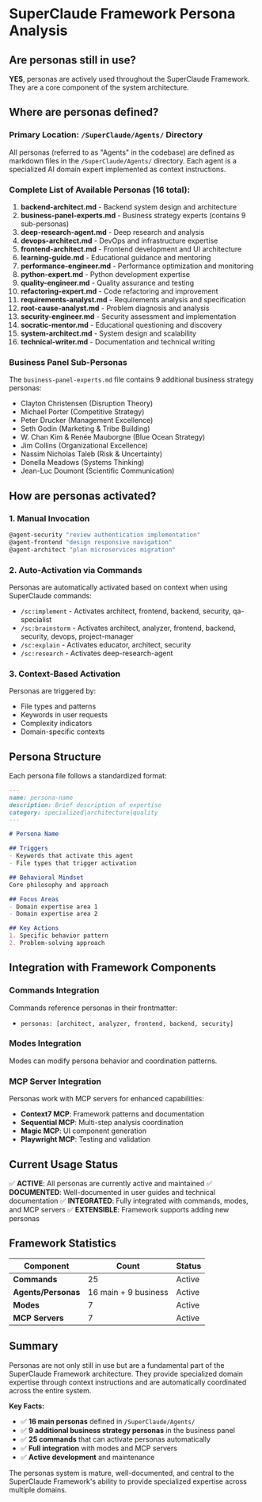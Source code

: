 # SuperClaude Framework Persona Analysis

## Are personas still in use?

**YES**, personas are actively used throughout the SuperClaude Framework. They are a core component of the system architecture.

## Where are personas defined?

### Primary Location: `/SuperClaude/Agents/` Directory

All personas (referred to as "Agents" in the codebase) are defined as markdown files in the `/SuperClaude/Agents/` directory. Each agent is a specialized AI domain expert implemented as context instructions.

### Complete List of Available Personas (16 total):

1. **backend-architect.md** - Backend system design and architecture
2. **business-panel-experts.md** - Business strategy experts (contains 9 sub-personas)
3. **deep-research-agent.md** - Deep research and analysis
4. **devops-architect.md** - DevOps and infrastructure expertise
5. **frontend-architect.md** - Frontend development and UI architecture
6. **learning-guide.md** - Educational guidance and mentoring
7. **performance-engineer.md** - Performance optimization and monitoring
8. **python-expert.md** - Python development expertise
9. **quality-engineer.md** - Quality assurance and testing
10. **refactoring-expert.md** - Code refactoring and improvement
11. **requirements-analyst.md** - Requirements analysis and specification
12. **root-cause-analyst.md** - Problem diagnosis and analysis
13. **security-engineer.md** - Security assessment and implementation
14. **socratic-mentor.md** - Educational questioning and discovery
15. **system-architect.md** - System design and scalability
16. **technical-writer.md** - Documentation and technical writing

### Business Panel Sub-Personas

The `business-panel-experts.md` file contains 9 additional business strategy personas:
- Clayton Christensen (Disruption Theory)
- Michael Porter (Competitive Strategy)
- Peter Drucker (Management Excellence)
- Seth Godin (Marketing & Tribe Building)
- W. Chan Kim & Renée Mauborgne (Blue Ocean Strategy)
- Jim Collins (Organizational Excellence)
- Nassim Nicholas Taleb (Risk & Uncertainty)
- Donella Meadows (Systems Thinking)
- Jean-Luc Doumont (Scientific Communication)

## How are personas activated?

### 1. Manual Invocation
```bash
@agent-security "review authentication implementation"
@agent-frontend "design responsive navigation"
@agent-architect "plan microservices migration"
```

### 2. Auto-Activation via Commands
Personas are automatically activated based on context when using SuperClaude commands:
- `/sc:implement` - Activates architect, frontend, backend, security, qa-specialist
- `/sc:brainstorm` - Activates architect, analyzer, frontend, backend, security, devops, project-manager
- `/sc:explain` - Activates educator, architect, security
- `/sc:research` - Activates deep-research-agent

### 3. Context-Based Activation
Personas are triggered by:
- File types and patterns
- Keywords in user requests
- Complexity indicators
- Domain-specific contexts

## Persona Structure

Each persona file follows a standardized format:

```markdown
---
name: persona-name
description: Brief description of expertise
category: specialized|architecture|quality
---

# Persona Name

## Triggers
- Keywords that activate this agent
- File types that trigger activation

## Behavioral Mindset
Core philosophy and approach

## Focus Areas
- Domain expertise area 1
- Domain expertise area 2

## Key Actions
1. Specific behavior pattern
2. Problem-solving approach
```

## Integration with Framework Components

### Commands Integration
Commands reference personas in their frontmatter:
- `personas: [architect, analyzer, frontend, backend, security]`

### Modes Integration
Modes can modify persona behavior and coordination patterns.

### MCP Server Integration
Personas work with MCP servers for enhanced capabilities:
- **Context7 MCP**: Framework patterns and documentation
- **Sequential MCP**: Multi-step analysis coordination
- **Magic MCP**: UI component generation
- **Playwright MCP**: Testing and validation

## Current Usage Status

✅ **ACTIVE**: All personas are currently active and maintained
✅ **DOCUMENTED**: Well-documented in user guides and technical documentation
✅ **INTEGRATED**: Fully integrated with commands, modes, and MCP servers
✅ **EXTENSIBLE**: Framework supports adding new personas

## Framework Statistics

| Component | Count | Status |
|-----------|-------|--------|
| **Commands** | 25 | Active |
| **Agents/Personas** | 16 main + 9 business | Active |
| **Modes** | 7 | Active |
| **MCP Servers** | 7 | Active |

## Summary

Personas are not only still in use but are a fundamental part of the SuperClaude Framework architecture. They provide specialized domain expertise through context instructions and are automatically coordinated across the entire system. 

**Key Facts:**
- ✅ **16 main personas** defined in `/SuperClaude/Agents/`
- ✅ **9 additional business strategy personas** in the business panel
- ✅ **25 commands** that can activate personas automatically
- ✅ **Full integration** with modes and MCP servers
- ✅ **Active development** and maintenance

The personas system is mature, well-documented, and central to the SuperClaude Framework's ability to provide specialized expertise across multiple domains.